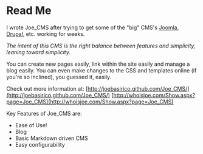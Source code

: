 # Read Me

I wrote Joe_CMS after trying to get some of the "big" CMS's [Joomla](http://www.joomla.org/), [Drupal](http://drupal.org/), etc. working for weeks. 

*The intent of this CMS is the right balance between features and simplicity, leaning toward simplicity.*

You can create new pages easily, link within the site easily and manage a blog easily. You can even make changes to the CSS and templates online (if you're so inclined), you guessed it, easily. 

Check out more information at:
[http://joebasirico.github.com/Joe_CMS/](http://joebasirico.github.com/Joe_CMS/)
[http://whoisjoe.com/Show.aspx?page=Joe_CMS](http://whoisjoe.com/Show.aspx?page=Joe_CMS)

Key Features of Joe_CMS are:

 * Ease of Use!
 * Blog
 * Basic Markdown driven CMS
 * Easy configurability
